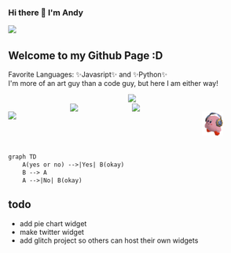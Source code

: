 ### Hi there 👋 I'm Andy
<span align="center"><img src="https://img.shields.io/badge/is%20cool-yes-6be882"/></span>
## Welcome to my Github Page :D

Favorite Languages: ✨Javasript✨ and ✨Python✨ <br>
I'm more of an art guy than a code guy, but here I am either way!



<div align="center">
  <img src="https://andys-cool-widgets.glitch.me/ssr"  width="50%">
  <br>
  

  

  <div style="display: flex; justify-content: center;">
    <img src="https://andys-cool-widgets.glitch.me/battery" style="width:25%;" />
    <img src="https://andys-cool-widgets.glitch.me/wordlesvg" style="width:25%;" />
  </div>
  
  <!---
  for this wordle svg the width is 500px, but there is extra width when it is displayed in markdown
  when i set it to half the width (250px) it works fine and displays the proper full width no fluff
  not sure why, and 50% width doesn't work, but 25% kind of does... it has a smidge extra sliver of padding. idk, i will fix later.

  The SVG generate from the server must use a view box, that fixes the above problems. Now I can use width and height to fix in the markdown as i please
  -->

  <div style="display: flex; justify-content: center;">
    <img src="https://andys-cool-widgets.glitch.me/todayis" style="width:75%;">
    <a href="https://www.youtube.com/shorts/zoZe6p3t4WI" target="_blank" rel="noreferrer noopener">
      <img src="assets/kirby-headphones-transparent.gif" style="width:25%;"">
    </a>
  </div>

  
</div>

<br>


```mermaid
graph TD
    A(yes or no) -->|Yes| B(okay)
    B --> A
    A -->|No| B(okay)
```

## todo
- add pie chart widget
- make twitter widget
- add glitch project so others can host their own widgets


